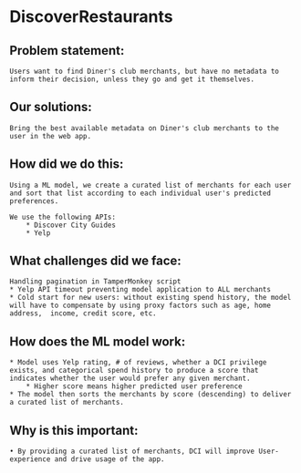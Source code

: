 # DiscoverRestaurants

## Problem statement: 
	Users want to find Diner's club merchants, but have no metadata to inform their decision, unless they go and get it themselves.

## Our solutions:
	Bring the best available metadata on Diner's club merchants to the user in the web app.

## How did we do this:
	Using a ML model, we create a curated list of merchants for each user and sort that list according to each individual user's predicted preferences.

	We use the following APIs:
		* Discover City Guides
		* Yelp

## What challenges did we face:
	Handling pagination in TamperMonkey script
	* Yelp API timeout preventing model application to ALL merchants
	* Cold start for new users: without existing spend history, the model will have to compensate by using proxy factors such as age, home address,  income, credit score, etc.

## How does the ML model work:
	* Model uses Yelp rating, # of reviews, whether a DCI privilege exists, and categorical spend history to produce a score that indicates whether the user would prefer any given merchant.
		* Higher score means higher predicted user preference
	* The model then sorts the merchants by score (descending) to deliver a curated list of merchants.

## Why is this important:
	• By providing a curated list of merchants, DCI will improve User-experience and drive usage of the app.

